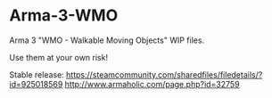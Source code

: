 # Arma-3-WMO
Arma 3 "WMO - Walkable Moving Objects" WIP files.

Use them at your own risk!

Stable release:
https://steamcommunity.com/sharedfiles/filedetails/?id=925018569
http://www.armaholic.com/page.php?id=32759